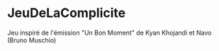 # JeuDeLaComplicite
 Jeu inspiré de l'émission "Un Bon Moment" de Kyan Khojandi et Navo (Bruno Muschio)
